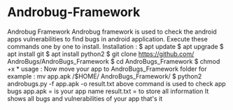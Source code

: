 # Androbug-Framework
Androbug Framework Androbug framework is used to check the android apps vulnerabilities to find bugs in android application. Execute these commands one by one to install. Installation : $ apt update $ apt upgrade $ apt install git $ apt install python2 $ git clone https://github.com/ AndroBugs/AndroBugs_Framework $ cd AndroBugs_Framework $ chmod +x * usage : Now move your app to AndroBugs_Framework folder for example : mv app.apk /$HOME/ AndroBugs_Framework/ $ python2 androbugs.py -f app.apk -o result.txt above command is used to check app bugs app.apk = is your app name result.txt = to store all information It shows all bugs and vulnerabilities of your app that's it
